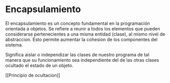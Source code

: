 # Encapsulamiento

El encapsulamiento es un concepto fundamental en la programación orientada a objetos. Se refiere a reunir a todos los elementos que pueden considerarse pertenecientes a una misma entidad (clase), al mismo nivel de abstraccion. Esto permite aumentar la cohesion de los componentes del sistema.

Significa aislar o independizar las clases de nuestro programa de tal manera que su funcionamiento sea independiente del de las otras clases ocultado el estado de un objeto.

[[Principio de ocultacion]]

